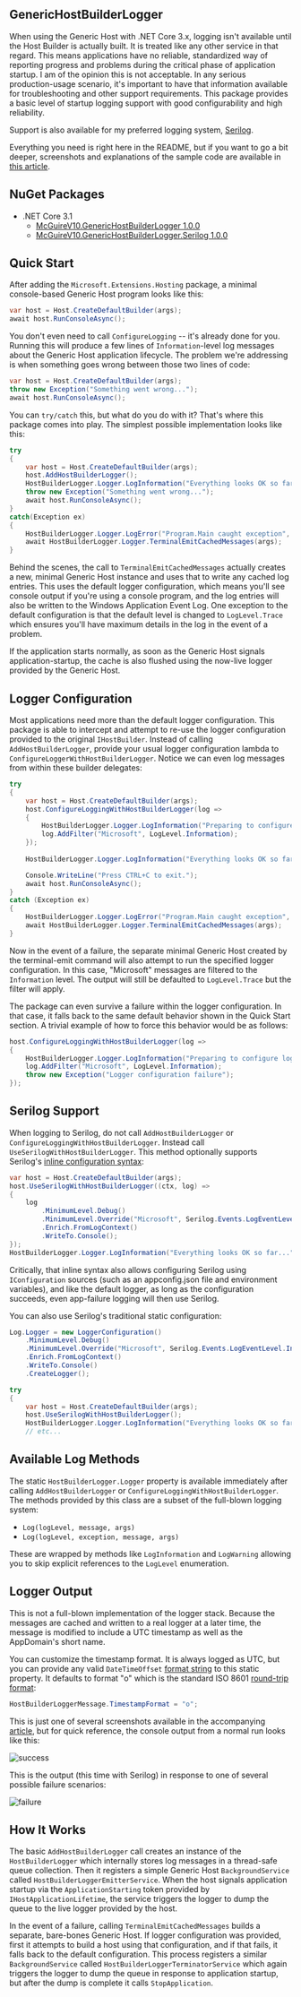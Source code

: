 ## GenericHostBuilderLogger

When using the Generic Host with .NET Core 3.x, logging isn't available until the Host Builder is actually built. It is treated like any other service in that regard. This means applications have no reliable, standardized way of reporting progress and problems during the critical phase of application startup. I am of the opinion this is not acceptable. In any serious production-usage scenario, it's important to have that information available for troubleshooting and other support requirements. This package provides a basic level of startup logging support with good configurability and high reliability.

Support is also available for my preferred logging system, [Serilog](https://github.com/serilog).

Everything you need is right here in the README, but if you want to go a bit deeper, screenshots and explanations of the sample code are available in [this article](https://mcguirev10.com/2020/01/12/logging-during-application-startup.html).

## NuGet Packages

* .NET Core 3.1
  * [McGuireV10.GenericHostBuilderLogger 1.0.0](https://www.nuget.org/packages/McGuireV10.GenericHostBuilderLogger/1.0.0)
  * [McGuireV10.GenericHostBuilderLogger.Serilog 1.0.0](https://www.nuget.org/packages/McGuireV10.GenericHostBuilderLogger.Serilog/1.0.0)

## Quick Start

After adding the `Microsoft.Extensions.Hosting` package, a minimal console-based Generic Host program looks like this:

```csharp
var host = Host.CreateDefaultBuilder(args);
await host.RunConsoleAsync();
```

You don't even need to call `ConfigureLogging` -- it's already done for you. Running this will produce a few lines of `Information`-level log messages about the Generic Host application lifecycle. The problem we're addressing is when something goes wrong between those two lines of code:

```csharp
var host = Host.CreateDefaultBuilder(args);
throw new Exception("Something went wrong...");
await host.RunConsoleAsync();
```

You can `try/catch` this, but what do you do with it? That's where this package comes into play. The simplest possible implementation looks like this:

```csharp
try
{
    var host = Host.CreateDefaultBuilder(args);
    host.AddHostBuilderLogger();
    HostBuilderLogger.Logger.LogInformation("Everything looks OK so far...");
    throw new Exception("Something went wrong...");
    await host.RunConsoleAsync();
}
catch(Exception ex)
{
    HostBuilderLogger.Logger.LogError("Program.Main caught exception", ex);
    await HostBuilderLogger.Logger.TerminalEmitCachedMessages(args);
}
```

Behind the scenes, the call to `TerminalEmitCachedMessages` actually creates a new, minimal Generic Host instance and uses that to write any cached log entries. This uses the default logger configuration, which means you'll see console output if you're using a console program, and the log entries will also be written to the Windows Application Event Log. One exception to the default configuration is that the default level is changed to `LogLevel.Trace` which ensures you'll have maximum details in the log in the event of a problem.

If the application starts normally, as soon as the Generic Host signals application-startup, the cache is also flushed using the now-live logger provided by the Generic Host.

## Logger Configuration

Most applications need more than the default logger configuration. This package is able to intercept and attempt to re-use the logger configuration provided to the original `IHostBuilder`. Instead of calling `AddHostBuilderLogger`, provide your usual logger configuration lambda to `ConfigureLoggerWithHostBuilderLogger`. Notice we can even log messages from within these builder delegates:

```csharp
try
{
    var host = Host.CreateDefaultBuilder(args);
    host.ConfigureLoggingWithHostBuilderLogger(log =>
    {
        HostBuilderLogger.Logger.LogInformation("Preparing to configure logging.");
        log.AddFilter("Microsoft", LogLevel.Information);
    });
              
    HostBuilderLogger.Logger.LogInformation("Everything looks OK so far...");

    Console.WriteLine("Press CTRL+C to exit.");
    await host.RunConsoleAsync();
}
catch (Exception ex)
{
    HostBuilderLogger.Logger.LogError("Program.Main caught exception", ex);
    await HostBuilderLogger.Logger.TerminalEmitCachedMessages(args);
}
```

Now in the event of a failure, the separate minimal Generic Host created by the terminal-emit command will also attempt to run the specified logger configuration. In this case, "Microsoft" messages are filtered to the `Information` level. The output will still be defaulted to `LogLevel.Trace` but the filter will apply.

The package can even survive a failure within the logger configuration. In that case, it falls back to the same default behavior shown in the Quick Start section. A trivial example of how to force this behavior would be as follows:

```csharp
host.ConfigureLoggingWithHostBuilderLogger(log =>
{
    HostBuilderLogger.Logger.LogInformation("Preparing to configure logging.");
    log.AddFilter("Microsoft", LogLevel.Information);
    throw new Exception("Logger configuration failure");
});
```

## Serilog Support

When logging to Serilog, do not call `AddHostBuilderLogger` or `ConfigureLoggingWithHostBuilderLogger`. Instead call `UseSerilogWithHostBuilderLogger`. This method optionally supports Serilog's [inline configuration syntax](https://github.com/serilog/serilog-extensions-hosting#inline-initialization):

```csharp
var host = Host.CreateDefaultBuilder(args);
host.UseSerilogWithHostBuilderLogger((ctx, log) =>
{
    log
        .MinimumLevel.Debug()
        .MinimumLevel.Override("Microsoft", Serilog.Events.LogEventLevel.Information)
        .Enrich.FromLogContext()
        .WriteTo.Console();
});
HostBuilderLogger.Logger.LogInformation("Everything looks OK so far...");
```

Critically, that inline syntax also allows configuring Serilog using `IConfiguration` sources (such as an appconfig.json file and environment variables), and like the default logger, as long as the configuration succeeds, even app-failure logging will then use Serilog. 

You can also use Serilog's traditional static configuration:

```csharp
Log.Logger = new LoggerConfiguration()
    .MinimumLevel.Debug()
    .MinimumLevel.Override("Microsoft", Serilog.Events.LogEventLevel.Information)
    .Enrich.FromLogContext()
    .WriteTo.Console()
    .CreateLogger();

try
{
    var host = Host.CreateDefaultBuilder(args);
    host.UseSerilogWithHostBuilderLogger();
    HostBuilderLogger.Logger.LogInformation("Everything looks OK so far...");
    // etc...
```

## Available Log Methods

The static `HostBuilderLogger.Logger` property is available immediately after calling `AddHostBuilderLogger` or `ConfigureLoggingWithHostBuilderLogger`. The methods provided by this class are a subset of the full-blown logging system:

* `Log(logLevel, message, args)`
* `Log(logLevel, exception, message, args)`

These are wrapped by methods like `LogInformation` and `LogWarning` allowing you to skip explicit references to the `LogLevel` enumeration.

## Logger Output

This is not a full-blown implementation of the logger stack. Because the messages are cached and written to a real logger at a later time, the message is modified to include a UTC timestamp as well as the AppDomain's short name.

You can customize the timestamp format. It is always logged as UTC, but you can provide any valid `DateTimeOffset` [format string](https://docs.microsoft.com/en-us/dotnet/standard/base-types/custom-date-and-time-format-strings) to this static property. It defaults to format "o" which is the standard ISO 8601 [round-trip format](https://docs.microsoft.com/en-us/dotnet/standard/base-types/standard-date-and-time-format-strings#Roundtrip):

```csharp
HostBuilderLoggerMessage.TimestampFormat = "o";
```

This is just one of several screenshots available in the accompanying [article](https://mcguirev10.com/2020/01/12/logging-during-application-startup.html), but for quick reference, the console output from a normal run looks like this:

![success](https://mcguirev10.com/assets/2020/01-12/successfulrun_default.png)

This is the output (this time with Serilog) in response to one of several possible failure scenarios:

![failure](https://mcguirev10.com/assets/2020/01-12/basicexception.png)

## How It Works

The basic `AddHostBuilderLogger` call creates an instance of the `HostBuilderLogger` which internally stores log messages in a thread-safe queue collection. Then it registers a simple Generic Host `BackgroundService` called `HostBuilderLoggerEmitterService`. When the host signals application startup via the `ApplicationStarting` token provided by `IHostApplicationLifetime`, the service triggers the logger to dump the queue to the live logger provided by the host.

In the event of a failure, calling `TerminalEmitCachedMessages` builds a separate, bare-bones Generic Host. If logger configuration was provided, first it attempts to build a host using that configuration, and if that fails, it falls back to the default configuration. This process registers a similar `BackgroundService` called `HostBuilderLoggerTerminatorService` which again triggers the logger to dump the queue in response to application startup, but after the dump is complete it calls `StopApplication`.
